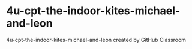 # 4u-cpt-the-indoor-kites-michael-and-leon
4u-cpt-the-indoor-kites-michael-and-leon created by GitHub Classroom
